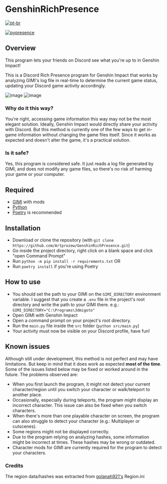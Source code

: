 # GenshinRichPresence

[![pt-br](https://img.shields.io/badge/lang-pt--br-green
)](https://github.com/Artprozew/GenshinRichPresence/blob/main/README.pt-br.md)

[![pypresence](https://img.shields.io/badge/using-pypresence-00bb88.svg?style=for-the-badge&logo=discord&logoWidth=20)](https://github.com/qwertyquerty/pypresence)

## Overview

This program lets your friends on Discord see what you're up to in Genshin Impact!

This is a Discord Rich Presence program for Genshin Impact that works by analyzing GIMI's log file in real-time to determine the current game status, updating your Discord game activity accordingly.

![image][example1]
![image][example2]

### Why do it this way?

You're right, accessing game information this way may not be the most elegant solution. Ideally, Genshin Impact would directly share your activity with Discord.
But this method is currently one of the few ways to get in-game information without changing the game files itself. Since it works as expected and doesn't alter the game, it's a practical solution.

### Is it safe?

Yes, this program is considered safe. It just reads a log file generated by GIMI, and does not modify any game files, so there's no risk of harming your game or your computer.

## Required

- [GIMI][GIMI] with mods
- [Python][Python]
- [Poetry][Poetry] is recommended

## Installation

- Download or clone the repository (with `git clone https://github.com/Artprozew/GenshinRichPresence.git`)
- Go inside the project directory, right click on a blank space and click "open Command Prompt"
- Run `python -m pip install -r requirements.txt` OR
- Run `poetry install` if you're using Poetry

## How to use

- You should set the path to your GIMI on the `GIMI_DIRECTORY` environment variable. I suggest that you create a `.env` file in the project's root directory and write the path to your GIMI there. e.g.: `GIMI_DIRECTORY="C:\Programs\3dmigoto"`
- Open GIMI with Genshin Impact
- Open a command prompt on your project's root directory.
- Run the `main.py` file inside the `src` folder (`python src/main.py`)
- Your activity must now be visible on your Discord profile, have fun!

## Known issues

Although still under development, this method is not perfect and may have limitations. But keep in mind that it does work as expected **most of the time**.
Some of the issues listed below may be fixed or worked around in the future. The problems observed are:

- When you first launch the program, it might not detect your current character/region until you switch your character or walk/teleport to another place.
- Occasionally, especially during teleports, the program might display an incorrect character. This issue can also be fixed when you switch characters.
- When there's more than one playable character on screen, the program can also struggle to detect your character (e.g.: Multiplayer or cutscenes).
- Some regions might not be displayed correctly.
- Due to the program relying on analyzing hashes, some information might be incorrect at times. These hashes may be wrong or outdated.
- Character mods for GIMI are currently required for the program to detect your characters.

### Credits

The region data/hashes was extracted from [golanah921's][golanah921] Region.ini

[example1]: https://github.com/Artprozew/GenshinRichPresence/assets/33605982/1f428371-d880-4783-802d-93f9526af002
[example2]: https://github.com/Artprozew/GenshinRichPresence/assets/33605982/1a78f6af-5cda-48e2-849a-da2f7b75c113
[GIMI]: https://github.com/SilentNightSound/GI-Model-Importer
[Python]: https://www.python.org/downloads/release/python-3123
[Poetry]: https://python-poetry.org/docs/#installing-with-the-official-installer
[golanah921]: https://gamebanana.com/tools/15459

